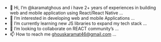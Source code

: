 - 👋 Hi, I’m @karamatghous and i have 2+ years of experiences in building web and mobile application using React/React Native ...
- 👀 I’m interested in developing web and mobile Applications ...
- 🌱 I’m currently learning new JS libraries to expand my tech stack ...
- 💞️ I’m looking to collaborate on REACT community’s ...
- 📫 How to reach me ghouskaramat46@gmail.com ...

<!---
karamatghous/karamatghous is a ✨ special ✨ repository because its `README.md` (this file) appears on your GitHub profile.
You can click the Preview link to take a look at your changes.
--->
